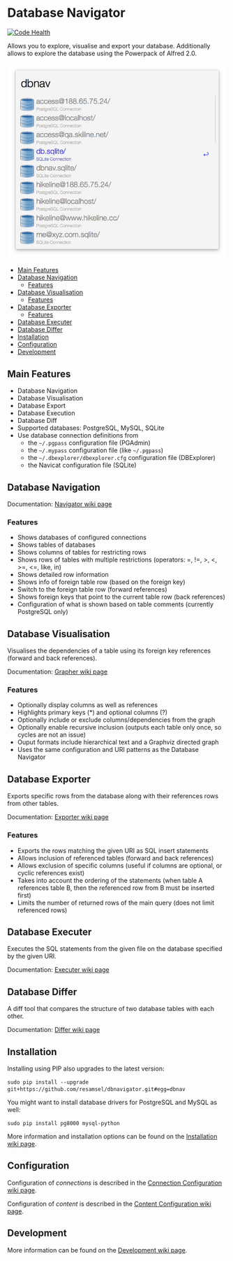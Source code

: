 # Database Navigator

[![Code Health](https://landscape.io/github/resamsel/dbnavigator/develop/landscape.svg?style=plastic)](https://landscape.io/github/resamsel/dbnavigator/develop)

Allows you to explore, visualise and export your database. Additionally allows to explore the database using the Powerpack of Alfred 2.0.

![Alfred Database Navigator Sample](resources/images/dbnav-example.png "Alfred Database Navigator Sample")

- [Main Features](#main-features)
- [Database Navigation](#database-navigation)
	- [Features](#features)
- [Database Visualisation](#database-visualisation)
	- [Features](#features-1)
- [Database Exporter](#database-exporter)
	- [Features](#features-2)
- [Database Executer](#database-executer)
- [Database Differ](#database-differ)
- [Installation](#installation)
- [Configuration](#configuration)
- [Development](#development)

## Main Features
* Database Navigation
* Database Visualisation
* Database Export
* Database Execution
* Database Diff
* Supported databases: PostgreSQL, MySQL, SQLite
* Use database connection definitions from
  * the `~/.pgpass` configuration file (PGAdmin)
  * the `~/.mypass` configuration file (like `~/.pgpass`)
  * the `~/.dbexplorer/dbexplorer.cfg` configuration file (DBExplorer)
  * the Navicat configuration file (SQLite)

## Database Navigation

Documentation: [Navigator wiki page](https://github.com/resamsel/dbnavigator/wiki/Navigator)

### Features

* Shows databases of configured connections
* Shows tables of databases
* Shows columns of tables for restricting rows
* Shows rows of tables with multiple restrictions (operators: =, !=, >, <, >=, <=, like, in)
* Shows detailed row information
* Shows info of foreign table row (based on the foreign key)
* Switch to the foreign table row (forward references)
* Shows foreign keys that point to the current table row (back references)
* Configuration of what is shown based on table comments (currently PostgreSQL only)

## Database Visualisation

Visualises the dependencies of a table using its foreign key references (forward and back references).

Documentation: [Grapher wiki page](https://github.com/resamsel/dbnavigator/wiki/Grapher)

### Features
* Optionally display columns as well as references
* Highlights primary keys (*) and optional columns (?)
* Optionally include or exclude columns/dependencies from the graph
* Optionally enable recursive inclusion (outputs each table only once, so cycles are not an issue)
* Ouput formats include hierarchical text and a Graphviz directed graph
* Uses the same configuration and URI patterns as the Database Navigator

## Database Exporter

Exports specific rows from the database along with their references rows from other tables.

Documentation: [Exporter wiki page](https://github.com/resamsel/dbnavigator/wiki/Exporter)

### Features
* Exports the rows matching the given URI as SQL insert statements
* Allows inclusion of referenced tables (forward and back references)
* Allows exclusion of specific columns (useful if columns are optional, or cyclic references exist)
* Takes into account the ordering of the statements (when table A references table B, then the referenced row from B must be inserted first)
* Limits the number of returned rows of the main query (does not limit referenced rows)

## Database Executer

Executes the SQL statements from the given file on the database specified by the given URI.

Documentation: [Executer wiki page](https://github.com/resamsel/dbnavigator/wiki/Executer)

## Database Differ

A diff tool that compares the structure of two database tables with each other.

Documentation: [Differ wiki page](https://github.com/resamsel/dbnavigator/wiki/Differ)

## Installation

Installing using PIP also upgrades to the latest version:

```
sudo pip install --upgrade git+https://github.com/resamsel/dbnavigator.git#egg=dbnav
```

You might want to install database drivers for PostgreSQL and MySQL as well:

```
sudo pip install pg8000 mysql-python
```

More information and installation options can be found on the [Installation wiki page](https://github.com/resamsel/dbnavigator/wiki/Installation).

## Configuration

Configuration of *connections* is described in the [Connection Configuration wiki page](https://github.com/resamsel/dbnavigator/wiki/Connection-Configuration).

Configuration of *content* is described in the [Content Configuration wiki page](https://github.com/resamsel/dbnavigator/wiki/Content-Configuration).

## Development

More information can be found on the [Development wiki page](https://github.com/resamsel/dbnavigator/wiki/Development).

